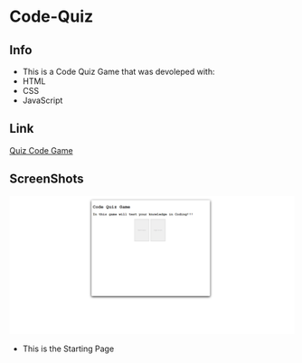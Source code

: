 # Code-Quiz
## Info

* This is a Code Quiz Game that was devoleped with:
* HTML
* CSS
* JavaScript

## Link
[Quiz Code Game](https://marcoc007.github.io/Web-APIs-Code-Quiz/)

## ScreenShots

![Screenshot](assets/images/codequiz.png)
* This is the Starting Page 